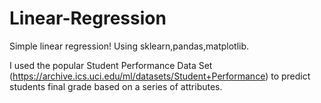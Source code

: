 # Linear-Regression
Simple linear regression! Using sklearn,pandas,matplotlib.

I used the popular Student Performance Data Set (https://archive.ics.uci.edu/ml/datasets/Student+Performance) to predict students final grade based on a series of attributes.
